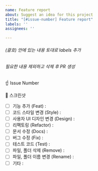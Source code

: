 ```yaml
---
name: Feature report
about: Suggest an idea for this project
title: "[#issue-number] Feature report"
labels: ''
assignees: ''

---
```


###### (괄호) 안에 있는 내용 토대로 labels 추가
###### 필요한 내용 제외하고 삭제 후 PR 생성

☝️ Issue Number

📸 스크린샷

- [ ] 기능 추가 (Feat)  : 
- [ ] 코드 스타일 변경 (Style)  : 
- [ ] 사용자 UI 디자인 변경 (Design) :
- [ ] 리팩토링  (Refactor) :
- [ ] 문서 수정  (Docs) :
- [ ] 버그 수정 (Fix) :
- [ ] 테스트 코드 (Test) : 
- [ ] 파일, 폴더 삭제 (Remove) :
- [ ] 파일, 폴더 이름 변경 (Rename) :
- [ ] 기타 :
